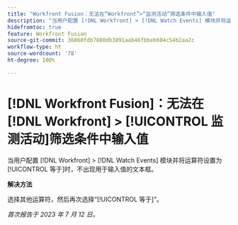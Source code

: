 ```yaml
---
title: "Workfront Fusion：无法在“Workfront”>“监测活动”筛选条件中输入值"
description: "当用户配置 [!DNL Workfront] > [!DNL Watch Events] 模块并将运算符设置为[!UICONTROL 等于]时，不出现用于输入值的文本框。"
hidefromtoc: true
feature: Workfront Fusion
source-git-commit: 36860fdb7880db3891aab46fbbeb604c54b2aa2c
workflow-type: ht
source-wordcount: '78'
ht-degree: 100%

---
```



# [!DNL Workfront Fusion]：无法在 [!DNL Workfront] > [!UICONTROL 监测活动]筛选条件中输入值

当用户配置 [!DNL Workfront] > [!DNL Watch Events] 模块并将运算符设置为[!UICONTROL 等于]时，不出现用于输入值的文本框。

**解决方法**

选择其他运算符，然后再次选择“[!UICONTROL 等于]”。

_首次报告于 2023 年 7 月 12 日。_

